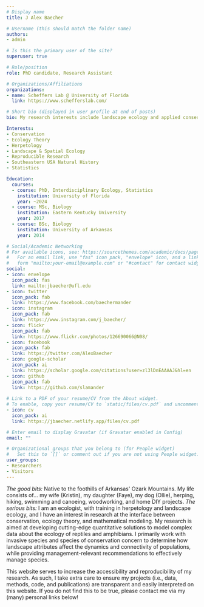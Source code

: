 ```yaml
---
# Display name
title: J Alex Baecher

# Username (this should match the folder name)
authors:
- admin

# Is this the primary user of the site?
superuser: true

# Role/position
role: PhD candidate, Research Assistant

# Organizations/Affiliations
organizations:
- name: Scheffers Lab @ University of Florida
  link: https://www.schefferslab.com/

# Short bio (displayed in user profile at end of posts)
bio: My research interests include landscape ecology and applied conservation of reptiles and amphibians

Interests:
- Conservation 
- Ecology Theory
- Herpetology
- Landscape & Spatial Ecology
- Reproducible Research
- Southeastern USA Natural History
- Statistics

Education:
  courses:
  - course: PhD, Interdisciplinary Ecology, Statistics
    institution: University of Florida
    year: ~2024
  - course: MSc, Biology
    institution: Eastern Kentucky University
    year: 2017
  - course: BSc, Biology
    institution: University of Arkansas
    year: 2014

# Social/Academic Networking
# For available icons, see: https://sourcethemes.com/academic/docs/page-builder/#icons
#   For an email link, use "fas" icon pack, "envelope" icon, and a link in the
#   form "mailto:your-email@example.com" or "#contact" for contact widget.
social:
- icon: envelope
  icon_pack: fas
  link: mailto:jbaecher@ufl.edu 
- icon: twitter
  icon_pack: fab
  link: https://www.facebook.com/baechermander
- icon: instagram
  icon_pack: fab
  link: https://www.instagram.com/j_baecher/
- icon: flickr
  icon_pack: fab
  link: https://www.flickr.com/photos/126690066@N08/
- icon: facebook
  icon_pack: fab
  link: https://twitter.com/AlexBaecher
- icon: google-scholar
  icon_pack: ai
  link: https://scholar.google.com/citations?user=zl3lDnEAAAAJ&hl=en
- icon: github
  icon_pack: fab
  link: https://github.com/slamander
  
# Link to a PDF of your resume/CV from the About widget.
# To enable, copy your resume/CV to `static/files/cv.pdf` and uncomment the lines below.
- icon: cv
  icon_pack: ai
  link: https://jbaecher.netlify.app/files/cv.pdf

# Enter email to display Gravatar (if Gravatar enabled in Config)
email: ""

# Organizational groups that you belong to (for People widget)
#   Set this to `[]` or comment out if you are not using People widget.
user_groups:
- Researchers
- Visitors
---
```


*The good bits:*
Native to the foothills of Arkansas' Ozark Mountains. My life consists of... my wife (Kristin), my daughter (Faye), my dog (Ollie), herping, hiking, swimming and canoeing, woodworking, and home DIY projects.
*The serious bits:*
I am an ecologist, with training in herpetology and landscape ecology, and I have an interest in research at the interface between conservation, ecology theory, and mathematical modeling. My research is aimed at developing cutting-edge quantitative solutions to model complex data about the ecology of reptiles and amphibians. I primarily work with invasive species and species of conservation concern to determine how landscape attributes affect the dynamics and connectivity of populations, while providing management-relevant recommendations to effectively manage species.

This website serves to increase the accessibility and reproducibility of my research. As such, I take extra care to ensure my projects (i.e., data, methods, code, and publications) are transparent and easily interpreted on this website. If you do not find this to be true, please contact me via my (many) personal links below!
